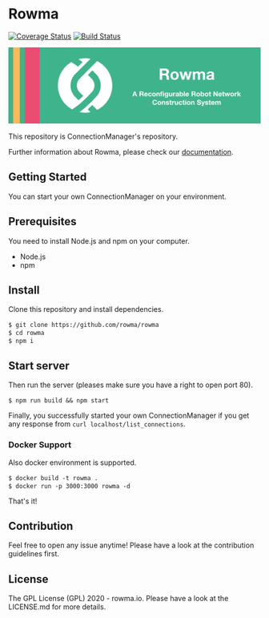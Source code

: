 # Rowma
[![Coverage Status](https://coveralls.io/repos/github/rowma/rowma/badge.svg?branch=master)](https://coveralls.io/github/rowma/rowma?branch=master)
[![Build Status](https://travis-ci.com/rowma/rowma.svg?branch=master)](https://travis-ci.com/rowma/rowma)

<p align="center">
  <img width="660" src="/logo.png">
</p>

This repository is ConnectionManager's repository.

Further information about Rowma, please check our [documentation](https://rowma.github.io/documentation/en/getting-started).

## Getting Started
You can start your own ConnectionManager on your environment.

## Prerequisites
You need to install Node.js and npm on your computer.

* Node.js
* npm

## Install
Clone this repository and install dependencies.

```
$ git clone https://github.com/rowma/rowma
$ cd rowma
$ npm i
```

## Start server
Then run the server (pleases make sure you have a right to open port 80).

```
$ npm run build && npm start
```

Finally, you successfully started your own ConnectionManager if you get any response from `curl localhost/list_connections`.

### Docker Support
Also docker environment is supported.

```
$ docker build -t rowma .
$ docker run -p 3000:3000 rowma -d
```

That's it!

## Contribution
Feel free to open any issue anytime! Please have a look at the contribution guidelines first.

## License
The GPL License (GPL) 2020 - rowma.io. Please have a look at the LICENSE.md for more details.
